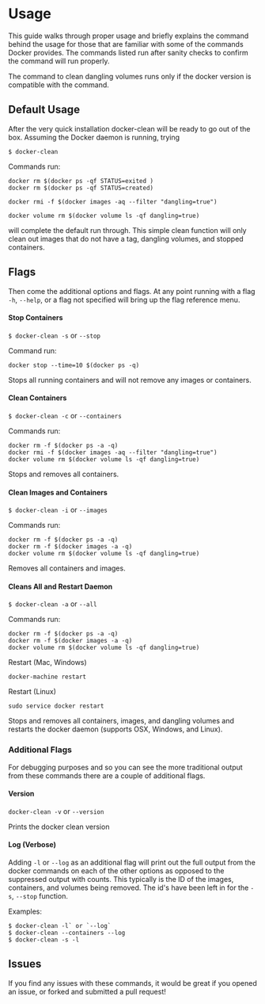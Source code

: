# Usage
This guide walks through proper usage and briefly explains the command behind the usage for those that are familiar with some of the commands Docker provides.  The commands listed run after sanity checks to confirm the command will run properly.

The command to clean dangling volumes runs only if the docker version is compatible with the command.

## Default Usage
After the very quick installation docker-clean will be ready to go out of the box.  Assuming the Docker daemon is running, trying

`$ docker-clean`

Commands run:

```
docker rm $(docker ps -qf STATUS=exited )
docker rm $(docker ps -qf STATUS=created)

docker rmi -f $(docker images -aq --filter "dangling=true")

docker volume rm $(docker volume ls -qf dangling=true)

```

will complete the default run through.  This simple clean function will only clean out images that do not have a tag, dangling volumes, and stopped containers.  
## Flags

Then come the additional options and flags.  At any point running with a flag `-h`, `--help`, or a flag not specified will bring up the flag reference menu.

#### Stop Containers

`$ docker-clean -s` or `--stop`

Command run:

```
docker stop --time=10 $(docker ps -q)
```

Stops all running containers and will not remove any images or containers.

#### Clean Containers

`$ docker-clean -c` or `--containers`

Commands run:

```
docker rm -f $(docker ps -a -q)
docker rmi -f $(docker images -aq --filter "dangling=true")
docker volume rm $(docker volume ls -qf dangling=true)
```
Stops and removes all containers.

#### Clean Images and Containers

`$ docker-clean -i` or `--images`

Commands run:

```
docker rm -f $(docker ps -a -q)
docker rm -f $(docker images -a -q)
docker volume rm $(docker volume ls -qf dangling=true)
```
Removes all containers and images.

#### Cleans All and Restart Daemon

`$ docker-clean -a` or `--all`

Commands run:

```
docker rm -f $(docker ps -a -q)
docker rm -f $(docker images -a -q)
docker volume rm $(docker volume ls -qf dangling=true)
```
Restart (Mac, Windows)

`docker-machine restart`

Restart (Linux)

`sudo service docker restart`


Stops and removes all containers, images, and dangling volumes and restarts the docker daemon (supports OSX, Windows, and Linux).

### Additional Flags

For debugging purposes and so you can see the more traditional output from these commands there are a couple of additional flags.

#### Version
`docker-clean -v` or `--version`

Prints the docker clean version

#### Log (Verbose)
Adding `-l` or `--log` as an additional flag will print out the full output from the docker commands on each of the other options as opposed to the suppressed output with counts.  This typically is the ID of the images, containers, and volumes being removed.  The id's have been left in for the `-s`, `--stop` function.

Examples:
```
$ docker-clean -l` or `--log`
$ docker-clean --containers --log
$ docker-clean -s -l
```

## Issues
If you find any issues with these commands, it would be great if you opened an issue, or forked and submitted a pull request!
